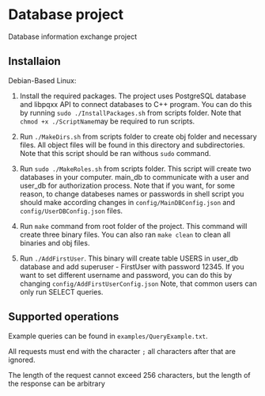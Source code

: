 # Database project
Database information exchange project


## Installaion
Debian-Based Linux:

1. Install the required packages. The project uses PostgreSQL database and libpqxx
API to connect databases to C++ program. You can do this by running ```sudo ./InstallPackages.sh``` from scripts folder.
Note that ``` chmod +x ./ScriptName ```may be required to run scripts.

2. Run ```./MakeDirs.sh``` from scripts folder to create obj folder and necessary files. All object files will be found in this directory and subdirectories. Note that this script should be ran withous ```sudo``` command.

3.  Run ```sudo ./MakeRoles.sh``` from scripts folder. This script will create two databases in your computer. main_db to communicate with a user and user_db for authorization process. Note that if you want, for some reason, to change databeses names or passwords in shell script you should make according changes in ```config/MainDBConfig.json``` and ```config/UserDBConfig.json``` files.
4.  Run ```make``` command from root folder of the project. This command will create three binary files. You can also ran ```make clean``` to clean all binaries and obj files.
5.  Run ```./AddFirstUser```. This binary will create table USERS in user_db database and add superuser - FirstUser with password 12345. If you want to set different username and password, you can do this by changing ```config/AddFirstUserConfig.json``` Note, that common users can only run SELECT queries.

## Supported operations
Example queries can be found in ```examples/QueryExample.txt```.

All requests must end with the character ```;``` all characters after that are ignored.

The length of the request cannot exceed 256 characters, but the length of the response can be arbitrary
